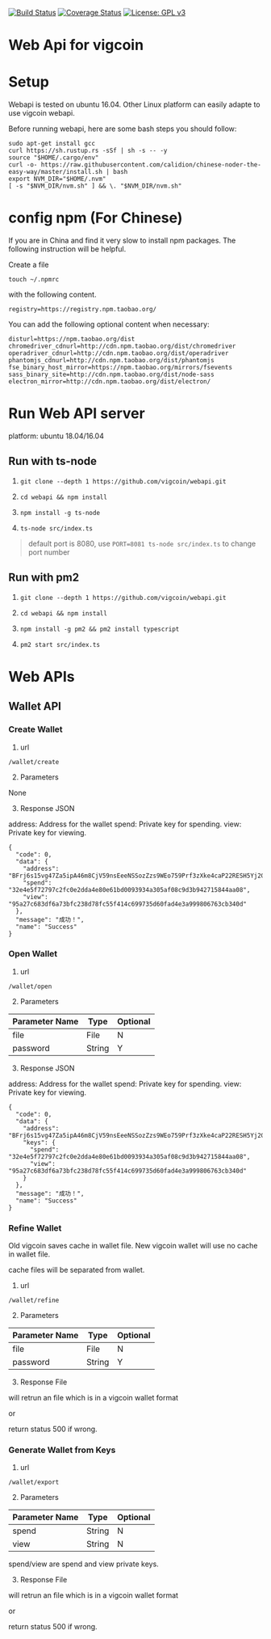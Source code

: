 [![Build Status](https://travis-ci.com/vigcoin/webapi.svg?branch=master)](https://travis-ci.com/vigcoin/webapi.svg?branch=master)
[![Coverage Status](https://coveralls.io/repos/github/vigcoin/webapi/badge.svg?branch=master)](https://coveralls.io/github/vigcoin/webapi?branch=master)
[![License: GPL v3](https://img.shields.io/badge/License-GPLv3-blue.svg)](https://www.gnu.org/licenses/gpl-3.0)

# Web Api for vigcoin

# Setup

Webapi is tested on ubuntu 16.04. Other Linux platform can easily adapte to use vigcoin webapi.

Before running webapi, here are some bash steps you should follow:

```
sudo apt-get install gcc
curl https://sh.rustup.rs -sSf | sh -s -- -y
source "$HOME/.cargo/env"
curl -o- https://raw.githubusercontent.com/calidion/chinese-noder-the-easy-way/master/install.sh | bash
export NVM_DIR="$HOME/.nvm"
[ -s "$NVM_DIR/nvm.sh" ] && \. "$NVM_DIR/nvm.sh"
```

# config npm (For Chinese)

If you are in China and find it very slow to install npm packages. The following instruction will be helpful.

Create a file

```
touch ~/.npmrc
```

with the following content.

```
registry=https://registry.npm.taobao.org/
```

You can add the following optional content when necessary:

```
disturl=https://npm.taobao.org/dist
chromedriver_cdnurl=http://cdn.npm.taobao.org/dist/chromedriver
operadriver_cdnurl=http://cdn.npm.taobao.org/dist/operadriver
phantomjs_cdnurl=http://cdn.npm.taobao.org/dist/phantomjs
fse_binary_host_mirror=https://npm.taobao.org/mirrors/fsevents
sass_binary_site=http://cdn.npm.taobao.org/dist/node-sass
electron_mirror=http://cdn.npm.taobao.org/dist/electron/
```

# Run Web API server


platform: ubuntu 18.04/16.04

## Run with ts-node

1. `git clone --depth 1 https://github.com/vigcoin/webapi.git`

2. `cd webapi && npm install`

3. `npm install -g ts-node`

4. `ts-node src/index.ts`

> default port is 8080, use `PORT=8081 ts-node src/index.ts` to change port number

## Run with pm2


1. `git clone --depth 1 https://github.com/vigcoin/webapi.git`

2. `cd webapi && npm install`

3. `npm install -g pm2 && pm2 install typescript`

4. `pm2 start src/index.ts`



# Web APIs

## Wallet API


### Create Wallet

1. url

`/wallet/create`

2. Parameters

None

3. Response JSON

address: Address for the wallet
spend: Private key for spending.
view: Private key for viewing.

```
{
  "code": 0,
  "data": {
    "address": "BFrj6s15vg47Za5ipA46m8CjV59nsEeeNSSozZzs9WEo759Prf3zXke4caP22RESH5Yj2GJubQ6WPCDBR78MX3myNaHsWME",
    "spend": "32e4e5f72797c2fc0e2dda4e80e61bd0093934a305af08c9d3b942715844aa08",
    "view": "95a27c683df6a73bfc238d78fc55f414c699735d60fad4e3a999806763cb340d"
  },
  "message": "成功！",
  "name": "Success"
}
```


### Open Wallet

1. url

`/wallet/open`

2. Parameters

| Parameter Name | Type | Optional |
| --- | --- | --- |
| file | File | N |
| password | String | Y |

3. Response JSON

address: Address for the wallet
spend: Private key for spending.
view: Private key for viewing.

```
{
  "code": 0,
  "data": {
    "address": "BFrj6s15vg47Za5ipA46m8CjV59nsEeeNSSozZzs9WEo759Prf3zXke4caP22RESH5Yj2GJubQ6WPCDBR78MX3myNaHsWME",
    "keys": {
      "spend": "32e4e5f72797c2fc0e2dda4e80e61bd0093934a305af08c9d3b942715844aa08",
      "view": "95a27c683df6a73bfc238d78fc55f414c699735d60fad4e3a999806763cb340d"
    }
  },
  "message": "成功！",
  "name": "Success"
}
```

### Refine Wallet

Old vigcoin saves cache in wallet file. New vigcoin wallet will use no cache in wallet file.

cache files will be separated from wallet.

1. url

`/wallet/refine`

2. Parameters

| Parameter Name | Type | Optional |
| --- | --- | --- |
| file | File | N |
| password | String | Y |

3. Response File

will retrun an file which is in a vigcoin wallet format

or 

return status 500 if wrong.

### Generate Wallet from Keys

1. url

`/wallet/export`

2. Parameters

| Parameter Name | Type | Optional |
| --- | --- | --- |
| spend | String | N |
| view | String | N |

spend/view are spend and view private keys.

3. Response File

will retrun an file which is in a vigcoin wallet format

or 

return status 500 if wrong.

